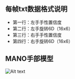 
## 每帧txt数据格式说明
- 第一行：左手手性置信度
- 第二行：左手旋转6D（16x6）
- 第三行：右手手性置信度
- 第四行：右手旋转6D（16x6）

## MANO手部模型
![Alt text]([image.png](https://ar5iv.labs.arxiv.org/html/2008.08324/assets/x3.png))
